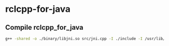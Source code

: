 # rclcpp-for-java

## Compile rclcpp_for_java
```bash
g++ -shared -o ./binary/libjni.so src/jni.cpp -I ./include -I /usr/lib/jvm/java-8-openjdk-amd64/include -I /usr/lib/jvm/java-8-openjdk-amd64/include/linux -fPIC
```